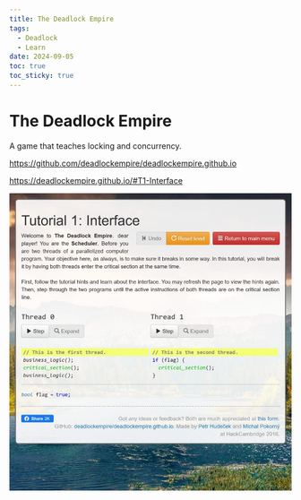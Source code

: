 ```yaml
---
title: The Deadlock Empire
tags:
  - Deadlock
  - Learn
date: 2024-09-05
toc: true
toc_sticky: true
---
```


# The Deadlock Empire
A game that teaches locking and concurrency.

https://github.com/deadlockempire/deadlockempire.github.io

https://deadlockempire.github.io/#T1-Interface

![](../_asset/2024-07-09TheDeadlockEmpire_image_1.jpg)
# 
